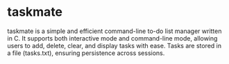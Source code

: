# taskmate
taskmate is a simple and efficient command-line to-do list manager written in C. It supports both interactive mode and command-line mode, allowing users to add, delete, clear, and display tasks with ease. Tasks are stored in a file (tasks.txt), ensuring persistence across sessions.
